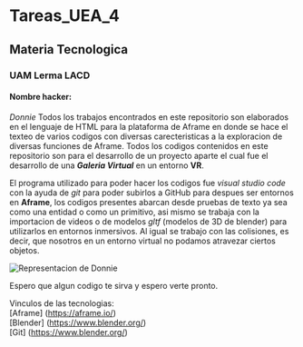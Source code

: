 # Tareas_UEA_4 
## Materia Tecnologica
### UAM Lerma LACD 
#### Nombre hacker:
*Donnie* 
Todos los trabajos encontrados en este repositorio son elaborados en el lenguaje de HTML para la plataforma de Aframe
en donde se hace el texteo de varios codigos con diversas carecteristicas a la exploracion de diversas funciones de Aframe.
Todos los codigos contenidos en este repositorio son para el desarrollo de un proyecto aparte el cual fue el desarrollo de 
una ***Galeria Virtual*** en un entorno **VR**.   

El programa utilizado para poder hacer los codigos fue *visual studio code* con la ayuda de *git* para poder subirlos a GitHub
para despues ser entornos en **Aframe**, los codigos presentes abarcan desde pruebas de texto ya sea como una entidad o como 
un primitivo, asi mismo se trabaja con la importacion de videos o de modelos *gltf* (modelos de 3D de blender) para utilizarlos
en entornos inmersivos. Al igual se trabajo con las colisiones, es decir, que nosotros en un entorno virtual no podamos atravezar ciertos objetos. 

![Representacion de Donnie](/yo_pez.jpg)


Espero que algun codigo te sirva y espero verte pronto. 

Vinculos de las tecnologias:   
[Aframe] (https://aframe.io/)  
[Blender] (https://www.blender.org/)   
[Git] (https://www.blender.org/)  


